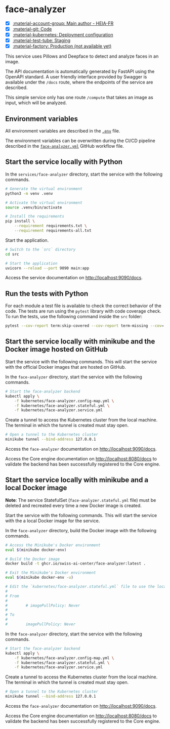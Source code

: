 # face-analyzer

- [x] [:material-account-group: Main author - HEIA-FR](https://www.hes-so.ch/swiss-ai-center/equipe)
- [x] [:material-git: Code](https://github.com/swiss-ai-center/face-analyzer-service)
- [x] [:material-kubernetes: Deployment configuration](https://github.com/swiss-ai-center/face-analyzer-service/tree/main/model-serving/kubernetes)
- [x] [:material-test-tube: Staging](https://face-analyzer-swiss-ai-center.kube.isc.heia-fr.ch)
- [x] [:material-factory: Production (not available yet)](https://face-analyzer.swiss-ai-center.ch)

This service uses Pillows and Deepface to detect and analyze faces in an image.

The API documentation is automatically generated by FastAPI using the OpenAPI
standard. A user friendly interface provided by Swagger is available under the
`/docs` route, where the endpoints of the service are described.

This simple service only has one route `/compute` that takes an image as input,
which will be analyzed.

## Environment variables

All environment variables are described in the
[`.env`](https://github.com/swiss-ai-center/core-engine/blob/main/services/face-analyzer/.env)
file.

The environment variables can be overwritten during the CI/CD pipeline described
in the
[`face-analyzer.yml`](https://github.com/swiss-ai-center/core-engine/blob/main/.github/workflows/face-analyzer.yml)
GitHub workflow file.

## Start the service locally with Python

In the `services/face-analyzer` directory, start the service with the following
commands.

```sh
# Generate the virtual environment
python3 -m venv .venv

# Activate the virtual environment
source .venv/bin/activate

# Install the requirements
pip install \
    --requirement requirements.txt \
    --requirement requirements-all.txt
```

Start the application.

```sh
# Switch to the `src` directory
cd src

# Start the application
uvicorn --reload --port 9090 main:app
```

Access the service documentation on <http://localhost:9090/docs>.

## Run the tests with Python

For each module a test file is available to check the correct behavior of the
code. The tests are run using the `pytest` library with code coverage check. To
run the tests, use the following command inside the `src` folder:

```sh
pytest --cov-report term:skip-covered --cov-report term-missing --cov=. -s --cov-config=.coveragerc
```

## Start the service locally with minikube and the Docker image hosted on GitHub

Start the service with the following commands. This will start the service with
the official Docker images that are hosted on GitHub.

In the `face-analyzer` directory, start the service with the following commands.

```sh
# Start the face-analyzer backend
kubectl apply \
    -f kubernetes/face-analyzer.config-map.yml \
    -f kubernetes/face-analyzer.stateful.yml \
    -f kubernetes/face-analyzer.service.yml
```

Create a tunnel to access the Kubernetes cluster from the local machine. The
terminal in which the tunnel is created must stay open.

```sh
# Open a tunnel to the Kubernetes cluster
minikube tunnel --bind-address 127.0.0.1
```

Access the `face-analyzer` documentation on <http://localhost:9090/docs>.

Access the Core engine documentation on <http://localhost:8080/docs> to validate
the backend has been successfully registered to the Core engine.

## Start the service locally with minikube and a local Docker image

**Note**: The service StatefulSet (`face-analyzer.stateful.yml` file) must be
deleted and recreated every time a new Docker image is created.

Start the service with the following commands. This will start the service with
the a local Docker image for the service.

In the `face-analyzer` directory, build the Docker image with the following
commands.

```sh
# Access the Minikube's Docker environment
eval $(minikube docker-env)

# Build the Docker image
docker build -t ghcr.io/swiss-ai-center/face-analyzer:latest .

# Exit the Minikube's Docker environment
eval $(minikube docker-env -u)

# Edit the `kubernetes/face-analyzer.stateful.yml` file to use the local image by uncommented the line `imagePullPolicy`
#
# From
#
#        # imagePullPolicy: Never
#
# To
#
#        imagePullPolicy: Never
```

In the `face-analyzer` directory, start the service with the following commands.

```sh
# Start the face-analyzer backend
kubectl apply \
    -f kubernetes/face-analyzer.config-map.yml \
    -f kubernetes/face-analyzer.stateful.yml \
    -f kubernetes/face-analyzer.service.yml
```

Create a tunnel to access the Kubernetes cluster from the local machine. The
terminal in which the tunnel is created must stay open.

```sh
# Open a tunnel to the Kubernetes cluster
minikube tunnel --bind-address 127.0.0.1
```

Access the `face-analyzer` documentation on <http://localhost:9090/docs>.

Access the Core engine documentation on <http://localhost:8080/docs> to validate
the backend has been successfully registered to the Core engine.
